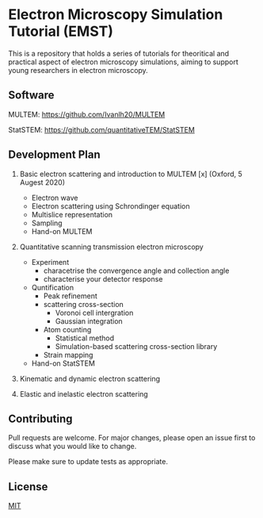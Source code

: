 # Electron Microscopy Simulation Tutorial (EMST)

This is a repository that holds a series of tutorials for theoritical and practical aspect of electron microscopy simulations, aiming to support young researchers in electron microscopy. 
## Software 

MULTEM: https://github.com/Ivanlh20/MULTEM

StatSTEM: https://github.com/quantitativeTEM/StatSTEM

## Development Plan

1. Basic electron scattering and introduction to MULTEM [x]
(Oxford, 5 Augest 2020)
    - Electron wave
    - Electron scattering using Schrondinger equation
    - Multislice representation
    - Sampling
    - Hand-on MULTEM

2. Quantitative scanning transmission electron microscopy
    - Experiment
        - characetrise the convergence angle and collection angle 
        - characterise your detector response
    - Quntification 
        - Peak refinement 
        - scattering cross-section 
            - Voronoi cell intergration
            - Gaussian integration
        - Atom counting
            - Statistical method
            - Simulation-based scattering cross-section library 
        - Strain mapping
    - Hand-on StatSTEM

3. Kinematic and dynamic electron scattering

4. Elastic and inelastic electron scattering 


## Contributing
Pull requests are welcome. For major changes, please open an issue first to discuss what you would like to change.

Please make sure to update tests as appropriate.

## License
[MIT](https://choosealicense.com/licenses/mit/)